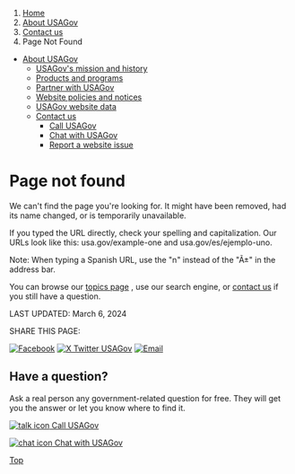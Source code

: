 1. [Home](/)
2. [About USAGov](/about)
3. [Contact us](/contact-us)
4. Page Not Found

* [About USAGov](/about)
  + [USAGov's mission and history](/mission-history)
  + [Products and programs](/products-programs)
  + [Partner with USAGov](/partner-with-usagov)
  + [Website policies and notices](/website-policies-and-notices)
  + [USAGov website data](/website-analytics/)
  + [Contact us](/contact-us)
    - [Call USAGov](/phone)
    - [Chat with USAGov](/chat)
    - [Report a website issue](/site-issue-report-form)

Page not found
==============

We can't find the page you're looking for. It might have been removed, had its name changed, or is temporarily unavailable.

If you typed the URL directly, check your spelling and capitalization. Our URLs look like this: usa.gov/example-one and usa.gov/es/ejemplo-uno.

Note: When typing a Spanish URL, use the "n" instead of the "Ã±" in the address bar.

You can browse our
[topics page](https://www.usa.gov/#all-topics-header)
, use our search engine, or
[contact us](/contact-us)
if you still have a question.

LAST UPDATED:
March 6, 2024

SHARE THIS PAGE:

[![Facebook](/themes/custom/usagov/images/social-media-icons/Facebook_Icon.svg)](https://www.facebook.com/sharer/sharer.php?u=https://www.usa.gov/page-error&v=3)
[![X Twitter USAGov](/themes/custom/usagov/images/social-media-icons/X_Twitter_Icon.svg?version=2)](https://twitter.com/intent/tweet?source=webclient&text=https://www.usa.gov/page-error)
[![Email](/themes/custom/usagov/images/social-media-icons/Email_Icon.svg?version=2)](mailto:?subject=https://www.usa.gov/page-error)

Have a question?
----------------

Ask a real person any government-related question for free. They will get you the answer or let you know where to find it.

[![talk icon](/themes/custom/usagov/images/ICONS_talk.png)
Call USAGov](/phone)

[![chat icon](/themes/custom/usagov/images/ICONS_chat.png)
Chat with USAGov](/chat)

[Top](#main-content)